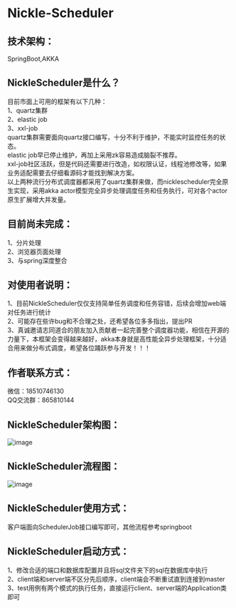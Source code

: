 # Nickle-Scheduler
## 技术架构：  
  SpringBoot,AKKA
## NickleScheduler是什么？    
  目前市面上可用的框架有以下几种：  
  1、quartz集群  
  2、elastic job   
  3、xxl-job   
  quartz集群需要面向quartz接口编写，十分不利于维护，不能实时监控任务的状态。    
  elastic job早已停止维护，再加上采用zk容易造成脑裂不推荐。    
  xxl-job社区活跃，但是代码还需要进行改造，如权限认证，线程池修改等，如果业务适配需要去仔细看源码才能找到解决方案。    
  以上两种流行分布式调度器都采用了quartz集群来做，而nicklescheduler完全原生实现，采用akka actor模型完全异步处理调度任务和任务执行，可对各个actor原生扩展增大并发量。  
## 目前尚未完成：  
  1、分片处理  
  2、浏览器页面处理  
  3、与spring深度整合  
## 对使用者说明：  
  1、目前NickleScheduler仅仅支持简单任务调度和任务容错，后续会增加web端对任务进行统计  
  2、可能存在些许bug和不合理之处，还希望各位多多指出，提出PR  
  3、真诚邀请志同道合的朋友加入贡献者一起完善整个调度器功能，相信在开源的力量下，本框架会变得越来越好，akka本身就是高性能全异步处理框架，十分适合用来做分布式调度，希望各位踊跃参与开发！！！  
## 作者联系方式：  
微信：18510746130  
QQ交流群：865810144
## NickleScheduler架构图：  
![image](https://github.com/NickleHuang/Nickle-Scheduler/blob/master/doc/NickleScheduler架构图.jpg)  
## NickleScheduler流程图：  
![image](https://github.com/NickleHuang/Nickle-Scheduler/blob/master/doc/nickle-scheduler流程图.jpg)
## NickleScheduler使用方式：
客户端面向SchedulerJob接口编写即可，其他流程参考springboot
## NickleScheduler启动方式：  
1、修改合适的端口和数据库配置并且将sql文件夹下的sql在数据库中执行    
2、client端和server端不区分先后顺序，client端会不断重试直到连接到master   
3、test用例有两个模式的执行任务，直接运行client、server端的Application类即可   
